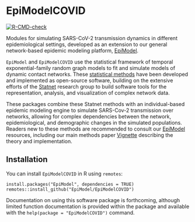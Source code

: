 # EpiModelCOVID

<!-- badges: start -->

[![R-CMD-check](https://github.com/EpiModel/EpiModelCOVID/workflows/R-CMD-check/badge.svg)](https://github.com/EpiModel/EpiModelCOVID/actions)

<!-- badges: end -->

Modules for simulating SARS-CoV-2 transmission dynamics in different epidemiological settings, developed as an extension to our general network-based epidemic modeling platform, [EpiModel](http://epimodel.org).

`EpiModel` and `EpiModelCOVID` use the statistical framework of temporal exponential-family random graph models to fit and simulate models of dynamic contact networks. These [statistical methods](http://onlinelibrary.wiley.com/doi/10.1111/rssb.12014/abstract) have been developed and implemented as open-source software, building on the extensive efforts of the [Statnet](https://statnet.org/) research group to build software tools for the representation, analysis, and visualization of complex network data.

These packages combine these Statnet methods with an individual-based epidemic modeling engine to simulate SARS-Cov-2 transmission over networks, allowing for complex dependencies between the network, epidemiological, and demographic changes in the simulated populations. Readers new to these methods are recommended to consult our [EpiModel](http://epimodel.org) resources, including our main methods paper [Vignette](http://doi.org/10.18637/jss.v084.i08) describing the theory and implementation.

## Installation

You can install `EpiModelCOVID` in R using `remotes`:

    install.packages("EpiModel", dependencies = TRUE)
    remotes::install_github("EpiModel/EpiModelCOVID")

Documentation on using this software package is forthcoming, although limited function documentation is provided within the package and available with the `help(package = "EpiModelCOVID")` command.
